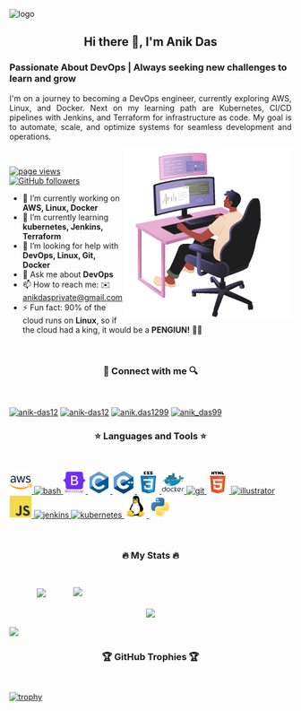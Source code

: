 ![logo](https://media.licdn.com/dms/image/v2/D5616AQEkbCmKm1raFA/profile-displaybackgroundimage-shrink_350_1400/profile-displaybackgroundimage-shrink_350_1400/0/1727414199230?e=1732752000&v=beta&t=fAkXRqk7mAXJoXbnGt3wd5xZdmFciloSE2q7zvEAHck)

<h2 align="center">Hi there 👋, I'm Anik Das</h2>

### Passionate About DevOps | Always seeking new challenges to learn and grow

<p style="text-align: justify;">I'm on a journey to becoming a DevOps engineer, currently exploring AWS, Linux, and Docker. Next on my learning path are Kubernetes, CI/CD pipelines with Jenkins, and Terraform for infrastructure as code. My goal is to automate, scale, and optimize systems for seamless development and operations.</p>



<img align = "right" alt = "coding" width="300" src = "https://github.com/anik-devops11/anik-devops11/blob/main/images/Gif.svg"> </br>

<P align="left">
  <a href="https://github.com/MacroPower/MacroPower">
    <img src="https://komarev.com/ghpvc/?username=anik-devops11" alt="page views" />
  </a>

  <a href="https://github.com/MacroPower?tab=followers">
    <img alt="GitHub followers" src="https://img.shields.io/github/followers/anik-devops11?style=flat&logo=github">
  </a>
</p>


- 🔭 I’m currently working on **AWS, Linux, Docker**
- 🌱 I’m currently learning **kubernetes, Jenkins, Terraform**
- 🤔 I’m looking for help with **DevOps, Linux, Git, Docker** 
- 💬 Ask me about **DevOps**
- 📫 How to reach me: <span style="color: black; text-decoration: none;">✉️ anikdasprivate@gmail.com</span>
- ⚡ Fun fact: 90% of the cloud runs on **Linux**, so if the cloud had a king, it would be a **PENGIUN!** 👑🐧 

<br>

<h3 align="center">🔎 Connect with me 🔍</h3>
<br>

<a href="https://github.com/anik-devops11" target="blank"><img align="center" src="https://raw.githubusercontent.com/rahuldkjain/github-profile-readme-generator/master/src/images/icons/Social/github.svg" alt="anik-das12" height="30" width="40" /></a>
<a href="https://linkedin.com/in/anik-das12" target="blank"><img align="center" src="https://raw.githubusercontent.com/rahuldkjain/github-profile-readme-generator/master/src/images/icons/Social/linked-in-alt.svg" alt="anik-das12" height="30" width="40" /></a>
<a href="https://fb.com/anik.das1299" target="blank"><img align="center" src="https://raw.githubusercontent.com/rahuldkjain/github-profile-readme-generator/master/src/images/icons/Social/facebook.svg" alt="anik.das1299" height="30" width="40" /></a>
<a href="https://instagram.com/anik_das99" target="blank"><img align="center" src="https://raw.githubusercontent.com/rahuldkjain/github-profile-readme-generator/master/src/images/icons/Social/instagram.svg" alt="anik_das99" height="30" width="40" /></a> 


<h3 align="center">⭐ Languages and Tools ⭐</h3>
<br>

<p align="left"> <a href="https://aws.amazon.com" target="_blank" rel="noreferrer"> <img src="https://raw.githubusercontent.com/devicons/devicon/master/icons/amazonwebservices/amazonwebservices-original-wordmark.svg" alt="aws" width="40" height="40"/> </a> <a href="https://www.gnu.org/software/bash/" target="_blank" rel="noreferrer"> <img src="https://www.vectorlogo.zone/logos/gnu_bash/gnu_bash-icon.svg" alt="bash" width="40" height="40"/> </a> <a href="https://getbootstrap.com" target="_blank" rel="noreferrer"> <img src="https://raw.githubusercontent.com/devicons/devicon/master/icons/bootstrap/bootstrap-plain-wordmark.svg" alt="bootstrap" width="40" height="40"/> </a> <a href="https://www.cprogramming.com/" target="_blank" rel="noreferrer"> <img src="https://raw.githubusercontent.com/devicons/devicon/master/icons/c/c-original.svg" alt="c" width="40" height="40"/> </a> <a href="https://www.w3schools.com/cpp/" target="_blank" rel="noreferrer"> <img src="https://raw.githubusercontent.com/devicons/devicon/master/icons/cplusplus/cplusplus-original.svg" alt="cplusplus" width="40" height="40"/> </a> <a href="https://www.w3schools.com/css/" target="_blank" rel="noreferrer"> <img src="https://raw.githubusercontent.com/devicons/devicon/master/icons/css3/css3-original-wordmark.svg" alt="css3" width="40" height="40"/> </a> <a href="https://www.docker.com/" target="_blank" rel="noreferrer"> <img src="https://raw.githubusercontent.com/devicons/devicon/master/icons/docker/docker-original-wordmark.svg" alt="docker" width="40" height="40"/> </a>  </a> <a href="https://git-scm.com/" target="_blank" rel="noreferrer"> <img src="https://www.vectorlogo.zone/logos/git-scm/git-scm-icon.svg" alt="git" width="40" height="40"/> </a> <a href="https://www.w3.org/html/" target="_blank" rel="noreferrer"> <img src="https://raw.githubusercontent.com/devicons/devicon/master/icons/html5/html5-original-wordmark.svg" alt="html5" width="40" height="40"/> </a> <a href="https://www.adobe.com/in/products/illustrator.html" target="_blank" rel="noreferrer"> <img src="https://www.vectorlogo.zone/logos/adobe_illustrator/adobe_illustrator-icon.svg" alt="illustrator" width="40" height="40"/> </a> <a href="https://developer.mozilla.org/en-US/docs/Web/JavaScript" target="_blank" rel="noreferrer"> <img src="https://raw.githubusercontent.com/devicons/devicon/master/icons/javascript/javascript-original.svg" alt="javascript" width="40" height="40"/> </a> <a href="https://www.jenkins.io" target="_blank" rel="noreferrer"> <img src="https://www.vectorlogo.zone/logos/jenkins/jenkins-icon.svg" alt="jenkins" width="40" height="40"/> </a> <a href="https://kubernetes.io" target="_blank" rel="noreferrer"> <img src="https://www.vectorlogo.zone/logos/kubernetes/kubernetes-icon.svg" alt="kubernetes" width="40" height="40"/> </a> <a href="https://www.linux.org/" target="_blank" rel="noreferrer"> <img src="https://raw.githubusercontent.com/devicons/devicon/master/icons/linux/linux-original.svg" alt="linux" width="40" height="40"/> </a> <a href="https://www.python.org" target="_blank" rel="noreferrer"> <img src="https://raw.githubusercontent.com/devicons/devicon/master/icons/python/python-original.svg" alt="python" width="40" height="40"/> </a></p>

<br>

<h3 align="center">🔥   My Stats  🔥</h3>
<br>

<p align=center>
  <div align=center>
    <a href="https://github.com/denvercoder1/github-readme-streak-stats" title="Go to Source">
      <img align="center" width=390 src="https://github-readme-streak-stats.herokuapp.com/?user=anik-devops11&theme=radical&hide_border=false" />
    </a>
    <a href="https://github.com/anuraghazra/github-readme-stats" title="Go to Source">
      <img align="right" width=390 src="https://github-readme-stats.vercel.app/api?username=anik-devops11&theme=radical&_border=false&include_all_commits=true&count_private=true" />
    </a>
  </div>
  <br>
  <div align=center>
    <a><img align="center" src="https://github-readme-stats.vercel.app/api/top-langs/?username=anik-devops11&layout=compact&theme=radical" /></a>
    
  <br/>

  </div>
  <br>

<img src="https://github-readme-activity-graph.vercel.app/graph?username=anik-devops11&bg_color=1F222E&color=F8D866&line=F85D7F&point=FFFFFF&hide_border=true"  />

</p>

<h3 align="center">  🏆 GitHub Trophies 🏆 </h3>
<br>

[![trophy](https://github-profile-trophy.vercel.app/?username=anik-devops11&theme=onedark)](https://github.com/ryo-ma/github-profile-trophy)